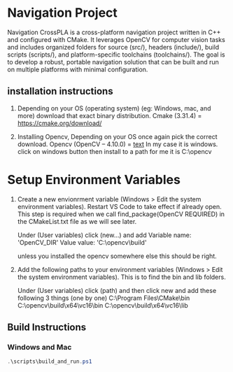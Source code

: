 # Navigation Project

Navigation CrossPLA is a cross-platform navigation project written in C++ and configured with CMake. It leverages OpenCV for computer vision tasks and includes organized folders for source (src/), headers (include/), build scripts (scripts/), and platform-specific toolchains (toolchains/). The goal is to develop a robust, portable navigation solution that can be built and run on multiple platforms with minimal configuration.

## installation instructions
1. Depending on your OS (operating system) (eg: Windows, mac, and more) download that exact binary distribution.
        Cmake (3.31.4) = https://cmake.org/download/

2. Installing Opencv, Depending on your OS once again pick the correct download.
        Opencv (OpenCV – 4.10.0) = [text](https://opencv.org/releases/)
            In my case it is windows. click on windows button then install to a path for me it is C:\opencv


# Setup Environment Variables

1. Create a new envionrment variable (Windows > Edit the system environment variables). Restart VS Code to take effect if already open.
   This step is required when we call find_package(OpenCV REQUIRED) in the CMakeList.txt file as we will see later.
   
   Under (User variables) click (new...) and add
   Variable name: 'OpenCV_DIR'
   Value value: 'C:\opencv\build'
   
   unless you installed the opencv somewhere else this should be right.

2. Add the following paths to your environment variables (Windows > Edit the system environment variables).
   This is to find the bin and lib folders.

   Under (User variables) click (path) and then click new and add these following 3 things (one by one)
   C:\Program Files\CMake\bin
   C:\opencv\build\x64\vc16\bin
   C:\opencv\build\x64\vc16\lib

## Build Instructions

### Windows and Mac
```powershell
.\scripts\build_and_run.ps1
```
